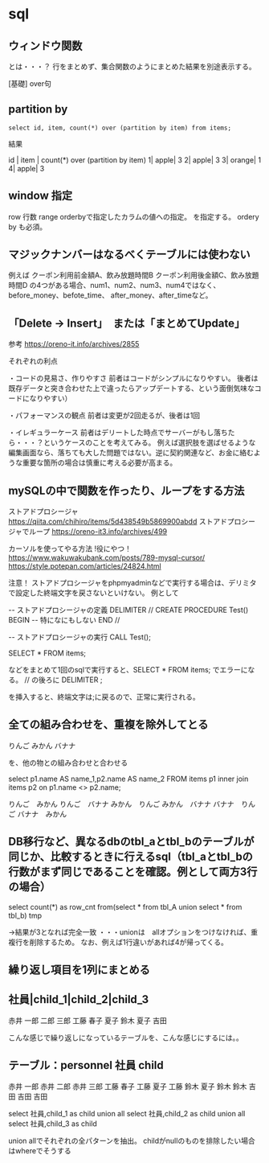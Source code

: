 # sql
## ウィンドウ関数

とは・・・？
行をまとめず、集合関数のようにまとめた結果を別途表示する。

[基礎]
over句

## partition by
`select id, item, count(*) over (partition by item) from items;`

結果

id | item | count(*) over (partition by item) 
1|  apple|   3
2|  apple|   3
3|  orange|  1
4|  apple|   3

## window 指定
row 行数
range orderbyで指定したカラムの値への指定。
を指定する。
ordery by も必須。


## マジックナンバーはなるべくテーブルには使わない
例えば
クーポン利用前金額A、飲み放題時間B
クーポン利用後金額C、飲み放題時間D
の4つがある場合、num1、num2、num3、num4ではなく、
before_money、befote_time、
after_money、after_timeなど。

## 「Delete → Insert」　または「まとめてUpdate」

参考
https://oreno-it.info/archives/2855

それぞれの利点

・コードの見易さ、作りやすさ
前者はコードがシンプルになりやすい。
後者は既存データと突き合わせた上で違ったらアップデートする、という面倒気味なコードになりやすい）

・パフォーマンスの観点
前者は変更が2回走るが、後者は1回

・イレギュラーケース
前者はデリートした時点でサーバーがもし落ちたら・・・？というケースのことを考えてみる。
例えば選択肢を選ばせるような編集画面なら、落ちても大した問題ではない。逆に契約関連など、お金に絡むような重要な箇所の場合は慎重に考える必要が高まる。


## mySQLの中で関数を作ったり、ループをする方法
ストアドプロシージャ
https://qiita.com/chihiro/items/5d438549b5869900abdd
ストアドプロシージャでループ
https://oreno-it3.info/archives/499

カーソルを使ってやる方法 !役にやつ！
https://www.wakuwakubank.com/posts/789-mysql-cursor/
https://style.potepan.com/articles/24824.html

注意！
ストアドプロシージャをphpmyadminなどで実行する場合は、デリミタで設定した終端文字を戻さないといけない。
例として

-- ストアドプロシージャの定義
DELIMITER //
CREATE PROCEDURE Test()
BEGIN
	-- 特になにもしない
END
//

-- ストアドプロシージャの実行
CALL Test();

SELECT * FROM items;

などをまとめて1回のsqlで実行すると、SELECT * FROM items; でエラーになる。
// の後ろに
DELIMITER ;

を挿入すると、終端文字は;に戻るので、正常に実行される。


## 全ての組み合わせを、重複を除外してとる

りんご
みかん
バナナ

を、他の物との組み合わせと合わせる

select p1.name AS name_1,p2.name AS name_2
FROM items p1 inner join items p2
on p1.name <> p2.name;

りんご　みかん
りんご　バナナ
みかん　りんご
みかん　バナナ
バナナ　りんご
バナナ　みかん


## DB移行など、異なるdbのtbl_aとtbl_bのテーブルが同じか、比較するときに行えるsql（tbl_aとtbl_bの行数がまず同じであることを確認。例として両方3行の場合）
select count(*) as row_cnt
from(select * from tbl_A 
     union
    select * from tbl_b) tmp
    
→結果が3となれば完全一致
・・・unionは　allオプションをつけなければ、重複行を削除するため。
なお、例えば1行違いがあれば4が帰ってくる。


## 繰り返し項目を1列にまとめる

社員|child_1|child_2|child_3
----------------------------
赤井 一郎     二郎    三郎
工藤 春子     夏子
鈴木 夏子
吉田

こんな感じで繰り返しになっているテーブルを、こんな感じにするには。。

テーブル：personnel
社員 child
-----------
赤井 一郎
赤井 二郎
赤井 三郎
工藤 春子
工藤 夏子
工藤 
鈴木 夏子
鈴木
鈴木
吉田
吉田
吉田

select 社員,child_1 as child
union all
select 社員,child_2 as child
union all
select 社員,child_3 as child

union allでそれぞれの全パターンを抽出。
childがnullのものを排除したい場合はwhereでそうする
